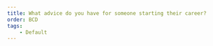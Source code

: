 ```yaml
---
title: What advice do you have for someone starting their career?
order: BCD
tags:
    - Default
---
```

